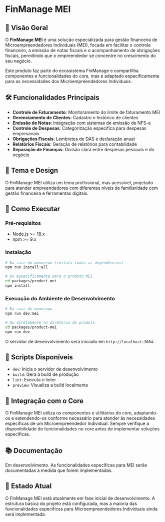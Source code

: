 # FinManage MEI

## 📱 Visão Geral
O **FinManage MEI** é uma solução especializada para gestão financeira de Microempreendedores Individuais (MEI), focada em facilitar o controle financeiro, a emissão de notas fiscais e o acompanhamento de obrigações fiscais, permitindo que o empreendedor se concentre no crescimento do seu negócio.

Este produto faz parte do ecossistema FinManage e compartilha componentes e funcionalidades do core, mas é adaptado especificamente para as necessidades dos Microempreendedores Individuais.

## 🛠️ Funcionalidades Principais
- **Controle de Faturamento**: Monitoramento do limite de faturamento MEI
- **Gerenciamento de Clientes**: Cadastro e histórico de clientes
- **Emissão de Notas**: Integração com sistemas de emissão de NFS-e
- **Controle de Despesas**: Categorização específica para despesas empresariais
- **Obrigações Fiscais**: Lembretes de DAS e declaração anual
- **Relatórios Fiscais**: Geração de relatórios para contabilidade
- **Separação de Finanças**: Divisão clara entre despesas pessoais e do negócio

## 🎨 Tema e Design
O FinManage MEI utiliza um tema profissional, mas acessível, projetado para atender empreendedores com diferentes níveis de familiaridade com gestão financeira e ferramentas digitais.

## 🚀 Como Executar

### Pré-requisitos
- Node.js >= 18.x
- npm >= 9.x

### Instalação
```bash
# Na raiz do monorepo (instala todas as dependências)
npm run install:all

# Ou especificamente para o produto MEI
cd packages/product-mei
npm install
```

### Execução do Ambiente de Desenvolvimento
```bash
# Na raiz do monorepo
npm run dev:mei

# Ou diretamente no diretório do produto
cd packages/product-mei
npm run dev
```

O servidor de desenvolvimento será iniciado em `http://localhost:3004`.

## 🧪 Scripts Disponíveis
- `dev`: Inicia o servidor de desenvolvimento
- `build`: Gera a build de produção
- `lint`: Executa o linter
- `preview`: Visualiza a build localmente

## 🔄 Integração com o Core
O FinManage MEI utiliza os componentes e utilitários do core, adaptando-os e estendendo-os conforme necessário para atender às necessidades específicas de um Microempreendedor Individual. Sempre verifique a disponibilidade de funcionalidades no core antes de implementar soluções específicas.

## 📚 Documentação
Em desenvolvimento. As funcionalidades específicas para MEI serão documentadas à medida que forem implementadas.

## 📝 Estado Atual
O FinManage MEI está atualmente em fase inicial de desenvolvimento. A estrutura básica do projeto está configurada, mas a maioria das funcionalidades específicas para Microempreendedores Individuais ainda será implementada. 